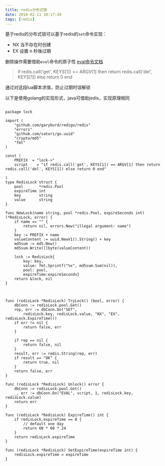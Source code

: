 ```yaml
---
title: redis分布式锁
date: 2018-02-11 10:17:39
tags: [redis]
---
```


基于redis的分布式锁可以基于redis的`set`命令实现：
  * NX 当不存在时创建
  * EX 设置 n 秒後过期

删除操作需要借助`eval`命令的原子性 [eval命令文档](http://redisdoc.com/script/eval.html)
> if redis.call('get', KEYS[1]) == ARGV[1] then return redis.call('del', KEYS[1]) else return 0 end

通过对这段lua脚本求值，防止过期时误解锁
<!-- more -->

以下是使用golang的实现形式，java可借助jedis，实现原理相同

```golang

package lock

import (
	"github.com/garyburd/redigo/redis"
	"errors"
	"github.com/satori/go.uuid"
	"crypto/md5"
	"fmt"
)

const (
	PREFIX  = "lock->"
	script    = "if redis.call('get', KEYS[1]) == ARGV[1] then return redis.call('del', KEYS[1]) else return 0 end"

)
type RedisLock struct {
	pool       *redis.Pool
	expireTime int
	key        string
	value      string
}

func NewLock(name string, pool *redis.Pool, expireSeconds int) (*RedisLock, error) {
	if name == "" {
		return nil, errors.New("illegal argument: name")
	}
	key := PREFIX + name
	valueContent := uuid.NewV1().String() + key
	md5sum := md5.New()
	md5sum.Write([]byte(valueContent))

	lock := RedisLock{
		key: key,
		value: fmt.Sprintf("%x", md5sum.Sum(nil)),
		pool: pool,
		expireTime:expireSeconds}
	return &lock, nil
}



func (redisLock *RedisLock) TryLock() (bool, error) {
	dbConn := redisLock.pool.Get()
	rep, err := dbConn.Do("SET",
		redisLock.key, redisLock.value, "NX", "EX", redisLock.ExpireTime())
	if err != nil {
		return false, err
	}

	if rep == nil {
		return false, nil
	}
	result, err := redis.String(rep, err)
	if result == "OK" {
		return true, nil
	}
	return false, err
}

func (redisLock *RedisLock) Unlock() error {
	dbConn := redisLock.pool.Get()
	_, err := dbConn.Do("EVAL", script, 1, redisLock.key, redisLock.value)
	return err
}

func (redisLock *RedisLock) ExpireTime() int {
	if redisLock.expireTime == 0 {
		// default one day
		return 60 * 60 * 24
	}
	return redisLock.expireTime
}

func (redisLock *RedisLock) SetExpireTime(expireTime int) {
	redisLock.expireTime = expireTime
}



```
